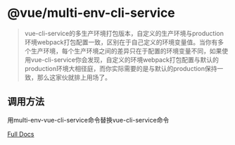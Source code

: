 # @vue/multi-env-cli-service

>vue-cli-service的多生产环境打包版本，自定义的生产环境与production环境webpack打包配置一致，区别在于自己定义的环境变量值。当你有多个生产环境，每个生产环境之间的差异只在于配置的环境变量不同，如果使用vue-cli-service你会发现，自定义的环境webpack打包配置与默认的production环境大相径庭，而你实际需要的是与默认的production保持一致，那么这家伙就排上用场了。
## 调用方法
用multi-env-vue-cli-service命令替换vue-cli-service命令

[Full Docs](https://cli.vuejs.org/)
